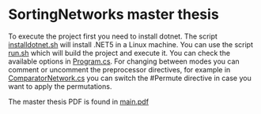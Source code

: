 
# SortingNetworks master thesis
To execute the project first you need to install dotnet. The script [installdotnet.sh](https://github.com/vitota95/SortingNetworks/blob/master/installdotnet.sh) will install .NET5 in a Linux machine. 
You can use the script [run.sh](https://github.com/vitota95/SortingNetworks/blob/master/run.sh) which will build the project and execute it. You can check the available options in [Program.cs](https://github.com/vitota95/SortingNetworks/blob/master/SortingNetworks/Program.cs). 
For changing between modes you can comment or uncomment the preprocessor directives, for example in [ComparatorNetwork.cs](https://github.com/vitota95/SortingNetworks/blob/master/SortingNetworks/ComparatorNetwork.cs) you can switch
the #Permute directive in case you want to apply the permutations.

The master thesis PDF is found in [main.pdf](https://github.com/vitota95/SortingNetworks/blob/master/paper/main.pdf)
